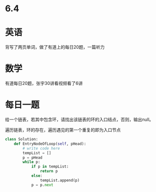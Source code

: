 # 6.4

# 英语

背写了两页单词，做了有道上的每日20题，一篇听力

# 数学    

有道每日20题，张宇30讲看视频看了6讲

#  每日一题  

给一个链表，若其中包含环，请找出该链表的环的入口结点，否则，输出null。

遍历链表，环的存在，遍历遇见的第一个重复的即为入口节点

```python
class Solution:
    def EntryNodeOfLoop(self, pHead):
        # write code here
        tempList = []
        p = pHead
        while p:
            if p in tempList:
                return p
            else:
                tempList.append(p)
            p = p.next
```

